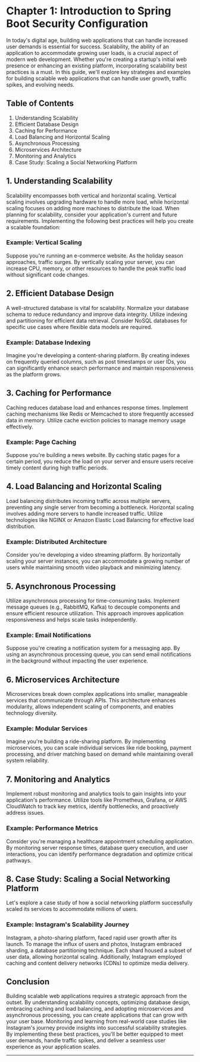 # Chapter 1: Introduction to Spring Boot Security Configuration

In today's digital age, building web applications that can handle increased user demands is essential for success. Scalability, the ability of an application to accommodate growing user loads, is a crucial aspect of modern web development. Whether you're creating a startup's initial web presence or enhancing an existing platform, incorporating scalability best practices is a must. In this guide, we'll explore key strategies and examples for building scalable web applications that can handle user growth, traffic spikes, and evolving needs.

## Table of Contents

1. Understanding Scalability
2. Efficient Database Design
3. Caching for Performance
4. Load Balancing and Horizontal Scaling
5. Asynchronous Processing
6. Microservices Architecture
7. Monitoring and Analytics
8. Case Study: Scaling a Social Networking Platform

## 1. Understanding Scalability

Scalability encompasses both vertical and horizontal scaling. Vertical scaling involves upgrading hardware to handle more load, while horizontal scaling focuses on adding more machines to distribute the load. When planning for scalability, consider your application's current and future requirements. Implementing the following best practices will help you create a scalable foundation:

### Example: Vertical Scaling

Suppose you're running an e-commerce website. As the holiday season approaches, traffic surges. By vertically scaling your server, you can increase CPU, memory, or other resources to handle the peak traffic load without significant code changes.

## 2. Efficient Database Design

A well-structured database is vital for scalability. Normalize your database schema to reduce redundancy and improve data integrity. Utilize indexing and partitioning for efficient data retrieval. Consider NoSQL databases for specific use cases where flexible data models are required.

### Example: Database Indexing

Imagine you're developing a content-sharing platform. By creating indexes on frequently queried columns, such as post timestamps or user IDs, you can significantly enhance search performance and maintain responsiveness as the platform grows.

## 3. Caching for Performance

Caching reduces database load and enhances response times. Implement caching mechanisms like Redis or Memcached to store frequently accessed data in memory. Utilize cache eviction policies to manage memory usage effectively.

### Example: Page Caching

Suppose you're building a news website. By caching static pages for a certain period, you reduce the load on your server and ensure users receive timely content during high traffic periods.

## 4. Load Balancing and Horizontal Scaling

Load balancing distributes incoming traffic across multiple servers, preventing any single server from becoming a bottleneck. Horizontal scaling involves adding more servers to handle increased traffic. Utilize technologies like NGINX or Amazon Elastic Load Balancing for effective load distribution.

### Example: Distributed Architecture

Consider you're developing a video streaming platform. By horizontally scaling your server instances, you can accommodate a growing number of users while maintaining smooth video playback and minimizing latency.

## 5. Asynchronous Processing

Utilize asynchronous processing for time-consuming tasks. Implement message queues (e.g., RabbitMQ, Kafka) to decouple components and ensure efficient resource utilization. This approach improves application responsiveness and helps scale tasks independently.

### Example: Email Notifications

Suppose you're creating a notification system for a messaging app. By using an asynchronous processing queue, you can send email notifications in the background without impacting the user experience.

## 6. Microservices Architecture

Microservices break down complex applications into smaller, manageable services that communicate through APIs. This architecture enhances modularity, allows independent scaling of components, and enables technology diversity.

### Example: Modular Services

Imagine you're building a ride-sharing platform. By implementing microservices, you can scale individual services like ride booking, payment processing, and driver matching based on demand while maintaining overall system reliability.

## 7. Monitoring and Analytics

Implement robust monitoring and analytics tools to gain insights into your application's performance. Utilize tools like Prometheus, Grafana, or AWS CloudWatch to track key metrics, identify bottlenecks, and proactively address issues.

### Example: Performance Metrics

Consider you're managing a healthcare appointment scheduling application. By monitoring server response times, database query execution, and user interactions, you can identify performance degradation and optimize critical pathways.

## 8. Case Study: Scaling a Social Networking Platform

Let's explore a case study of how a social networking platform successfully scaled its services to accommodate millions of users.

### Example: Instagram's Scalability Journey

Instagram, a photo-sharing platform, faced rapid user growth after its launch. To manage the influx of users and photos, Instagram embraced sharding, a database partitioning technique. Each shard housed a subset of user data, allowing horizontal scaling. Additionally, Instagram employed caching and content delivery networks (CDNs) to optimize media delivery.

## Conclusion

Building scalable web applications requires a strategic approach from the outset. By understanding scalability concepts, optimizing database design, embracing caching and load balancing, and adopting microservices and asynchronous processing, you can create applications that can grow with your user base. Monitoring and learning from real-world case studies like Instagram's journey provide insights into successful scalability strategies. By implementing these best practices, you'll be better equipped to meet user demands, handle traffic spikes, and deliver a seamless user experience as your application scales.

---